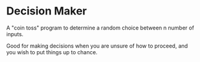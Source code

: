 # Decision Maker

A "coin toss" program to determine a random choice between n number of inputs.

Good for making decisions when you are unsure of how to proceed, and you wish to put things up to chance.